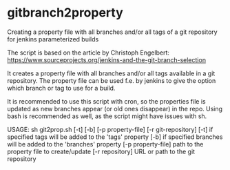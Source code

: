 gitbranch2property
==================

Creating a property file with all branches and/or all tags of a git repository for jenkins parameterized builds

The script is based on the article by Christoph Engelbert: https://www.sourceprojects.org/jenkins-and-the-git-branch-selection

It creates a property file with all branches and/or all tags available in a git repository. The property file can be used f.e. by jenkins to give the option which branch or tag to use for a build.

It is recommended to use this script with cron, so the properties file is updated as new branches appear (or old ones disappear) in the repo. Using bash is recommended as well, as the script might have issues with sh.

USAGE: sh git2prop.sh [-t] [-b] [-p property-file] [-r git-repository]
 [-t] if specified tags will be added to the 'tags' property 
 [-b] if specified branches will be added to the 'branches' property
 [-p property-file] path to the property file to create/update
 [-r repository] URL or path to the git repository
